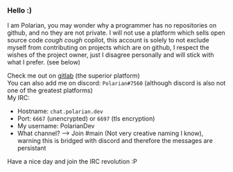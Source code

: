 ### Hello :)
I am Polarian, you may wonder why a programmer has no repositories on github, and no they are not private. I will not use a platform which sells open source code *cough* *cough* copilot, this account is solely to not exclude myself from contributing on projects which are on github, I respect the wishes of the project owner, just I disagree personally and will stick with what I prefer. (see below)

Check me out on [gitlab](https://gitlab.com/PolarianDev) (the superior platform) <br>
You can also add me on discord: `Polarian#7560` (although discord is also not one of the greatest platforms) <br>
My IRC:
- Hostname: `chat.polarian.dev` <br>
- Port: `6667` (unencrypted) or `6697` (tls encryption) <br>
- My username: PolarianDev <br>
- What channel? --> Join #main (Not very creative naming I know), warning this is bridged with discord and therefore the messages are persistant

Have a nice day and join the IRC revolution :P
